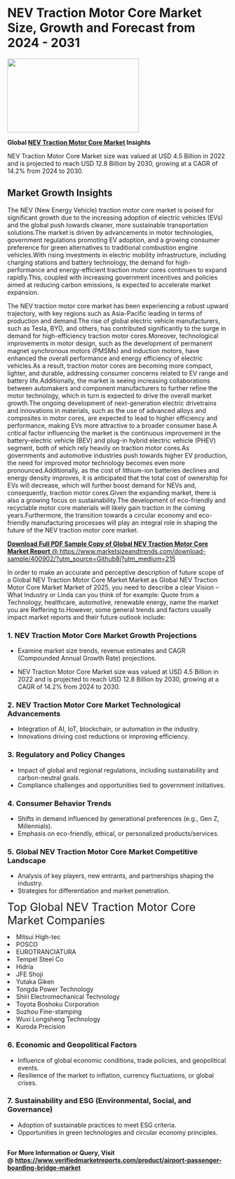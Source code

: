 <H1>NEV Traction Motor Core Market Size, Growth and Forecast from 2024 - 2031</H1><img class="aligncenter size-medium wp-image-584254" src="https://thirdeyenews.in/wp-content/uploads/2024/09/Global-Market-Research-300x168.jpeg" alt="" width="300" height="168" /><p><strong>Global&nbsp;<a href="https://www.marketsizeandtrends.com/download-sample/400902/?utm_source=Github8j?utm_medium=215">NEV Traction Motor Core Market</a> Insights</strong></p><p>NEV Traction Motor Core Market size was valued at USD 4.5 Billion in 2022 and is projected to reach USD 12.8 Billion by 2030, growing at a CAGR of 14.2% from 2024 to 2030.</p><p><h2>Market Growth Insights</h2> <p>The NEV (New Energy Vehicle) traction motor core market is poised for significant growth due to the increasing adoption of electric vehicles (EVs) and the global push towards cleaner, more sustainable transportation solutions.The market is driven by advancements in motor technologies, government regulations promoting EV adoption, and a growing consumer preference for green alternatives to traditional combustion engine vehicles.With rising investments in electric mobility infrastructure, including charging stations and battery technology, the demand for high-performance and energy-efficient traction motor cores continues to expand rapidly.This, coupled with increasing government incentives and policies aimed at reducing carbon emissions, is expected to accelerate market expansion.</p> <p><a href="#"></a></p> <p>The NEV traction motor core market has been experiencing a robust upward trajectory, with key regions such as Asia-Pacific leading in terms of production and demand.The rise of global electric vehicle manufacturers, such as Tesla, BYD, and others, has contributed significantly to the surge in demand for high-efficiency traction motor cores.Moreover, technological improvements in motor design, such as the development of permanent magnet synchronous motors (PMSMs) and induction motors, have enhanced the overall performance and energy efficiency of electric vehicles.As a result, traction motor cores are becoming more compact, lighter, and durable, addressing consumer concerns related to EV range and battery life.Additionally, the market is seeing increasing collaborations between automakers and component manufacturers to further refine the motor technology, which in turn is expected to drive the overall market growth.The ongoing development of next-generation electric drivetrains and innovations in materials, such as the use of advanced alloys and composites in motor cores, are expected to lead to higher efficiency and performance, making EVs more attractive to a broader consumer base.A critical factor influencing the market is the continuous improvement in the battery-electric vehicle (BEV) and plug-in hybrid electric vehicle (PHEV) segment, both of which rely heavily on traction motor cores.As governments and automotive industries push towards higher EV production, the need for improved motor technology becomes even more pronounced.Additionally, as the cost of lithium-ion batteries declines and energy density improves, it is anticipated that the total cost of ownership for EVs will decrease, which will further boost demand for NEVs and, consequently, traction motor cores.Given the expanding market, there is also a growing focus on sustainability.The development of eco-friendly and recyclable motor core materials will likely gain traction in the coming years.Furthermore, the transition towards a circular economy and eco-friendly manufacturing processes will play an integral role in shaping the future of the NEV traction motor core market.</p> <p><a href="#"></p><p><span class=""><strong>Download Full PDF Sample Copy of Global NEV Traction Motor Core Market Report</strong> @ <a href="https://www.marketsizeandtrends.com/download-sample/400902/?utm_source=Github8j?utm_medium=215" target="_blank">https://www.marketsizeandtrends.com/download-sample/400902/?utm_source=Github8j?utm_medium=215</a></span></p><p>In order to make an accurate and perceptive description of future scope of a Global&nbsp;NEV Traction Motor Core Market Market as Global&nbsp;NEV Traction Motor Core Market Market of 2025, you need to describe a clear Vision &ndash; What Industry or Linda can you think of for example: Quote from a Technology, healthcare, automotive, renewable energy, name the market you are Reffering to.However, some general trends and factors usually impact market reports and their future outlook include:</p><h3>1.&nbsp;<strong>NEV Traction Motor Core Market Growth Projections</strong></h3><ul><li>Examine market size trends, revenue estimates and CAGR (Compounded Annual Growth Rate) projections.</li><li><p>NEV Traction Motor Core Market size was valued at USD 4.5 Billion in 2022 and is projected to reach USD 12.8 Billion by 2030, growing at a CAGR of 14.2% from 2024 to 2030.</p></li></ul><h3>2.&nbsp;<strong>NEV Traction Motor Core Market Technological Advancements</strong></h3><ul><li>Integration of AI, IoT, blockchain, or automation in the industry.</li><li>Innovations driving cost reductions or improving efficiency.</li></ul><h3>3.&nbsp;<strong>Regulatory and Policy Changes</strong></h3><ul><li>Impact of global and regional regulations, including sustainability and carbon-neutral goals.</li><li>Compliance challenges and opportunities tied to government initiatives.</li></ul><h3>4.&nbsp;<strong>Consumer Behavior Trends</strong></h3><ul><li>Shifts in demand influenced by generational preferences (e.g., Gen Z, Millennials).</li><li>Emphasis on eco-friendly, ethical, or personalized products/services.</li></ul><h3>5.&nbsp;<strong>Global NEV Traction Motor Core Market Competitive Landscape</strong></h3><ul><li>Analysis of key players, new entrants, and partnerships shaping the industry.</li><li>Strategies for differentiation and market penetration.</li></ul><p data-pm-slice="1 1 []"><span style="color: inherit; font-family: inherit; font-size: 25px;">Top Global NEV Traction Motor Core Market Companies</span></p><div class="" data-test-id=""><p><li>Mitsui High-tec</li><li> POSCO</li><li> EUROTRANCIATURA</li><li> Tempel Steel Co</li><li> Hidria</li><li> JFE Shoji</li><li> Yutaka Giken</li><li> Tongda Power Technology</li><li> Shiri Electromechanical Technology</li><li> Toyota Boshoku Corporation</li><li> Suzhou Fine-stamping</li><li> Wuxi Longsheng Technology</li><li> Kuroda Precision</li></p></div><h3>6.&nbsp;<strong>Economic and Geopolitical Factors</strong></h3><ul><li>Influence of global economic conditions, trade policies, and geopolitical events.</li><li>Resilience of the market to inflation, currency fluctuations, or global crises.</li></ul><h3>7.&nbsp;<strong>Sustainability and ESG (Environmental, Social, and Governance)</strong></h3><ul><li>Adoption of sustainable practices to meet ESG criteria.</li><li>Opportunities in green technologies and circular economy principles.</li></ul><h2><strong style="font-size: 14px;">For More Information or Query, Visit @&nbsp;</strong><a style="background-color: #ffffff; font-size: 14px;" href="https://www.marketsizeandtrends.com/report/nev-traction-motor-core-market/" target="_blank">https://www.verifiedmarketreports.com/product/airport-passenger-boarding-bridge-market</a></h2>